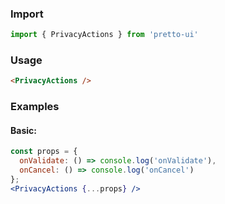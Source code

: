 ### Import
```js static
import { PrivacyActions } from 'pretto-ui'
```

### Usage
```html
<PrivacyActions />
```

### Examples
#### Basic:
```jsx
const props = {
  onValidate: () => console.log('onValidate'),
  onCancel: () => console.log('onCancel')
};
<PrivacyActions {...props} />
```
